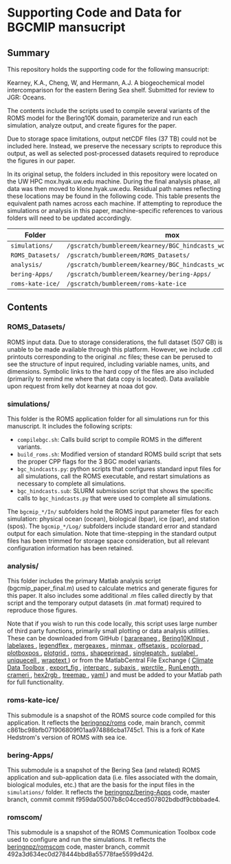 # Supporting Code and Data for BGCMIP mansucript

## Summary

This repository holds the supporting code for the following mansucript:

Kearney, K.A., Cheng, W, and Hermann, A.J. A biogeochemical model intercomparison for the eastern Bering Sea shelf.  Submitted for review to JGR: Oceans.

The contents include the scripts used to compile several variants of the ROMS model for the Bering10K domain, parameterize and run each simulation, analyze output, and create figures for the paper.

Due to storage space limitations, output netCDF files (37 TB) could not be included here.  Instead, we preserve the necessary scripts to reproduce this output, as well as selected post-processed datasets required to reproduce the figures in our paper.

In its original setup, the folders included in this repository were located on the UW HPC mox.hyak.uw.edu machine.  During the final analysis phase, all data was then moved to klone.hyak.uw.edu.  Residual path names reflecting these locations may be found in the following code.  This table presents the equivalent path names across each machine.  If attempting to reproduce the simulations or analysis in this paper, machine-specific references to various folders will need to be updated accordingly.

| Folder | mox | klone |
| ------ | --- | ----- |
| ``simulations/`` | ``/gscratch/bumblereem/kearney/BGC_hindcasts_workdir/`` | ``/gscratch/cicoes/GR011377_bgcmip/BGC_hindcasts_workdir/`` |
| ``ROMS_Datasets/`` | ``/gscratch/bumblereem/ROMS_Datasets/`` | ``/gscratch/cicoes/GR011377_bgcmip/ROMS_Datasets/`` |
| ``analysis/`` | ``/gscratch/bumblereem/kearney/BGC_hindcasts_workdir/analysis/`` | ``/gscratch/cicoes/GR011377_bgcmip/BGC_hindcasts_workdir/analysis/``
|``bering-Apps/``|``/gscratch/bumblereem/kearney/bering-Apps/``| ``/gscratch/cicoes/GR011377_bgcmip/bering-Apps``|
|``roms-kate-ice/``|``/gscratch/bumblereem/roms-kate-ice``| ``/gscratch/cicoes/GR011377_bgcmip/roms-kate-ice``|

## Contents

### ROMS\_Datasets/

ROMS input data.  Due to storage considerations, the full dataset (507 GB) is unable to be made available through this platform.  However, we include .cdl printouts corresponding to the original .nc files; these can be perused to see the structure of input required, including variable names, units, and dimensions.  Symbolic links to the hard copy of the files are also included (primarily to remind me where that data copy is located).  Data available upon request from kelly dot kearney at noaa dot gov.

### simulations/

This folder is the ROMS application folder for all simulations run for this manuscript.  It includes the following scripts:

- ``compilebgc.sh``: Calls build script to compile ROMS in the different variants.
- ``build_roms.sh``: Modified version of standard ROMS build script that sets the proper CPP flags for the 3 BGC model variants.
- ``bgc_hindcasts.py``: python scripts that configures standard input files for all simulations, call the ROMS executable, and restart simulations as necessary to complete all simulations.
- ``bgc_hindcasts.sub``: SLURM submission script that shows the specific calls to ``bgc_hindcasts.py`` that were used to complete all simulations.

The ``bgcmip_*/In/`` subfolders hold the ROMS input parameter files for each simulation: physical ocean (ocean), biological (bpar), ice (ipar), and station (spos).  The ``bgcmip_*/Log/`` subfolders include standard error and standard output for each simulation.  Note that time-stepping in the standard output files has been trimmed for storage space consideration, but all relevant configuration information has been retained.

### analysis/

This folder includes the primary Matlab analysis script (bgcmip_paper_final.m) used to calculate metrics and generate figures for this paper.  It also includes some additional .m files called directly by that script and the temporary output datasets (in .mat format) required to reproduce those figures.

Note that if you wish to run this code locally, this script uses large number of third party functions, primarily small plotting or data analysis utilities.  These can be downloaded from GitHub
( [barareaneg    ](https://github.com/kakearney/barareaneg-pkg  )
, [Bering10KInput](https://github.com/beringnpz/Bering10KInput  )
, [labelaxes     ](https://github.com/kakearney/labelaxes-pkg   )
, [legendflex    ](https://github.com/kakearney/legendflex-pkg  )
, [mergeaxes     ](https://github.com/kakearney/mergeaxes-pkg   )
, [minmax        ](https://github.com/kakearney/minmax-pkg      )
, [offsetaxis    ](https://github.com/kakearney/offsetaxis-pkg  )
, [pcolorpad     ](https://github.com/kakearney/pcolorpad-pkg   )
, [plotboxpos    ](https://github.com/kakearney/plotboxpos-pkg  )
, [plotgrid      ](https://github.com/kakearney/plotgrid-pkg    )
, [roms          ](https://github.com/kakearney/roms            )
, [shapeprjread  ](https://github.com/kakearney/shapeprjread-pkg)
, [singlepatch   ](https://github.com/kakearney/singlepatch-pkg )
, [suplabel      ](https://github.com/kakearney/suplabel-pkg    )
, [uniquecell    ](https://github.com/kakearney/uniquecell-pkg  )
, [wraptext      ](https://github.com/kakearney/wraptext-pkg    )
) or from the MatlabCentral File Exchange
( [Climate Data Toolbox](https://www.mathworks.com/matlabcentral/fileexchange/70338 )
, [export_fig          ](https://www.mathworks.com/matlabcentral/fileexchange/23629 )
, [interparc           ](https://www.mathworks.com/matlabcentral/fileexchange/34874 )
, [subaxis             ](https://www.mathworks.com/matlabcentral/fileexchange/3696  )
, [wprctile            ](https://www.mathworks.com/matlabcentral/fileexchange/16920 )
, [RunLength           ](https://www.mathworks.com/matlabcentral/fileexchange/41813 )
, [crameri             ](https://www.mathworks.com/matlabcentral/fileexchange/68546 )
, [hex2rgb             ](https://www.mathworks.com/matlabcentral/fileexchange/46289 )
, [treemap             ](https://www.mathworks.com/matlabcentral/fileexchange/17192 )
, [yaml                ](https://www.mathworks.com/matlabcentral/fileexchange/106765)
) and must be added to your Matlab path for full functionality.


### roms-kate-ice/

This submodule is a snapshot of the ROMS source code compiled for this application.  It reflects the [beringnpz/roms](https://github.com/beringnpz/roms) code, main branch, commit c861bc98bfb071906809f01aa974886cba1745c1.  This is a fork of Kate Hedstrom's version of ROMS with sea ice.

### bering-Apps/

This submodule is a snapshot of the Bering Sea (and related) ROMS application and sub-application data (i.e. files associated with the domain, biological modules, etc.) that are the basis for the input files in the ``simulations/`` folder.  It reflects the [beringnpz/bering-Apps](https://github.com/beringnpz/bering-Apps) code, master branch, commit commit f959da05007b8c04cced507802bdbdf9cbbbade4.

### romscom/

This submodule is a snapshot of the ROMS Communication Toolbox code used to configure and run the simulations.  It reflects the [beringnpz/romscom](https://github.com/beringnpz/romscom) code, master branch, commit 492a3d634ec0d278444bbd8a55778fae5599d42d.




